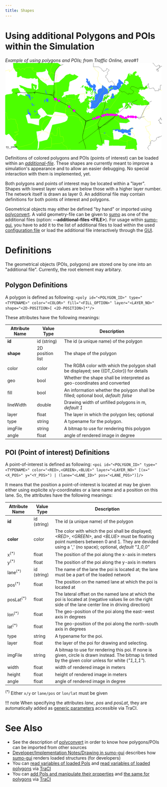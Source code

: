 ```yaml
---
title: Shapes
---
```


# Using additional Polygons and POIs within the Simulation

*Example of using polygons and POIs; from Traffic Online, area\#1*
![tol1_with_polys.gif](../images/Tol1_with_polys.gif "Example of using polygons and POIs; from Traffic Online, area#1")

Definitions of colored polygons and POIs (points of interest) can be
loaded within an [*additional-file*](../sumo.md#format_of_additional_files). These shapes are currently meant to improve a
simulation's appearance and to allow an easier debugging. No special
interaction with them is implemented, yet.

Both polygons and points of interest may be located within a "layer".
Shapes with lowest layer values are below those with a higher layer
number. The network itself is drawn as layer 0. An additional file may
contain definitions for both points of interest and polygons.

Geometrical objects may either be defined "by hand" or imported using
[polyconvert](../polyconvert.md). A valid geometry-file can be
given to [sumo](../sumo.md) as one of the additional files (option:
**--additional-files <FILE\>**). For usage within
[sumo-gui](../sumo-gui.md), you have to add it to the list of
additional files to load within the used [configuration
file](../Basics/Using_the_Command_Line_Applications.md#configuration_files)
or load the additional file interactively through the
[GUI](../sumo-gui.md#loading_shapes_and_pois).

# Definitions

The geometrical objects (POIs, polygons) are stored one by one into an
"additional file". Currently, the root element may arbitary.

## Polygon Definitions

A polygon is defined as following: `<poly id="<POLYGON_ID>" type="<TYPENAME>" color="<COLOR>" fill="<FILL_OPTION>" layer="<LAYER_NO>" shape="<2D-POSITION>[ <2D-POSITION>]*"/>`

These attributes have the following meanings:

| Attribute Name | Value Type       | Description                                                                         |
| -------------- | ---------------- | ----------------------------------------------------------------------------------- |
| **id**         | id (string)      | The id (a unique name) of the polygon                                               |
| **shape**      | 2D position list | The shape of the polygon                                                            |
| color          | color            | The RGBA color with which the polygon shall be displayed; see {{DT_Color}} for details          |
| geo            | bool             | Whether the shape shall be interpreted as geo-coordinates and converted             |
| fill           | bool             | An information whether the polygon shall be filled; optional bool, *default: false* |
| lineWidth      | double           | Drawing width of unfilled polygons in m, *default 1*                                |
| layer          | float            | The layer in which the polygon lies; optional                                       |
| type           | string           | A typename for the polygon.                                                         |
| imgFile        | string           | A bitmap to use for rendering this polygon                                          |
| angle          | float            | angle of rendered image in degree                                                   |

## POI (Point of interest) Definitions

A point-of-interest is defined as following: `<poi id="<POLYGON_ID>" type="<TYPENAME>" color="<RED>,<GREEN>,<BLUE>" layer="<LAYER_NO>" [(x="<X_POS>" y="<Y_POS>") | (lane="<LANE_ID>" pos="<LANE_POS>")]/>`

It means that the position a point-of-interest is located at may be
given either using explicite x/y-coordinates or a lane name and a
position on this lane. So, the attributes have the following meanings:

| Attribute Name        | Value Type  | Description                                                                                                                                                                                            |
| --------------------- | ----------- | ---------------------------------------------------------------------------------- |
| **id**                | id (string) | The id (a unique name) of the polygon                                                                                                                                                                  |
| **color**             | color       | The color with which the poi shall be displayed; *<RED\>*, *<GREEN\>*, and *<BLUE\>* must be floating point numbers between 0 and 1. They are devided using a ',' (no space); optional, *default "1,0,0"* |
| x<sup>(\*)</sup>      | float       | The position of the poi along the x-axis in meters                                                                                                                                                     |
| y<sup>(\*)</sup>      | float       | The position of the poi along the y-axis in meters                                                                                                                                                     |
| lane<sup>(\*)</sup>   | id (string) | The name of the lane the poi is located at; the lane must be a part of the loaded network                                                                                                              |
| pos<sup>(\*)</sup>    | float       | The position on the named lane at which the poi is located at                                                                                                                                          |
| posLat<sup>(\*)</sup> | float       | The lateral offset on the named lane at which the poi is located at (negative values lie on the right side of the lane center line in driving direction)                                               |
| lon<sup>(\*)</sup>    | float       | The geo-position of the poi along the east-west axis in degrees                                                                                                                                        |
| lat<sup>(\*)</sup>    | float       | The geo-position of the poi along the north-south axis in degrees                                                                                                                                      |
| type                  | string      | A typename for the poi.                                                                                                                                                                                |
| layer                 | float       | the layer of the poi for drawing and selecting.                                                                                                                                                        |
| imgFile               | string      | A bitmap to use for rendering this poi. If none is given, circle is drawn instead. The bitmap is tinted by the given color unless for white (*"1,1,1"*).                                               |
| width                 | float       | width of rendered image in meters                                                                                                                                                                      |
| height                | float       | height of rendered image in meters                                                                                                                                                                     |
| angle                 | float       | angle of rendered image in degree                                                                                                                                                                      |

<sup>(\*)</sup> Either `x/y` or `lane/pos` or `lon/lat` must be given

!!! note
    When specifying the attributes *lane*, *pos* and *posLat*, they are automatically added as [generic parameters](../Simulation/GenericParameters.md) accessible via TraCI.

# See Also

- See the description of [polyconvert](../polyconvert.md) in
  order to know how polygons/POIs can be imported from other sources
- [Developer/Implementation Notes/Drawing in
  sumo-gui](../Developer/Implementation_Notes/Drawing_in_sumo-gui.md)
  describes how [sumo-gui](../sumo-gui.md) renders loaded
  structures (for developers)
- You can [read variables of loaded
  PoIs](../TraCI/POI_Value_Retrieval.md) and [read variables of
  loaded polygons](../TraCI/Polygon_Value_Retrieval.md) via
  [TraCI](../TraCI.md)
- You can [add PoIs and manipulate their
  properties](../TraCI/Change_PoI_State.md) and [the same for
  polygons](../TraCI/Change_Polygon_State.md) via
  [TraCI](../TraCI.md)